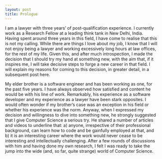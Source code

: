 ```yaml
---
layout: post
title: Prologue
---
```



I am a lawyer with three years’ of post-qualification experience. I currently work as a Research Fellow at a leading think tank in New Delhi, India. Having spent around three years in this field, I have come to realise that this is not my calling. While there are things I love about my job, I know that I will not enjoy being a lawyer and working excessively long hours at law offices, for the rest of my life. Given this, and after much introspection, I made the decision that I should try my hand at something new, with the aim that, if it inspires me, I will take decisive steps to forge a new career in that field. I will explain my reasons for coming to this decision, in greater detail, in a subsequent post here.

My elder brother is a software engineer and has been working as one, for the past five years. I have always observed how satisfied and content he would be with his line of work. Remarkably, his experience as a software developer and my experience as a lawyer have been stark opposites. I would often wonder if my brother’s case was an exception in his field or whether his experience was the norm. Anyway, when I expressed my decision and willingness to dive into something new, he strongly suggested that I give Computer Science a serious try. He shared a number of articles and videos to underline that: a) anyone, irrespective of their professional background, can learn how to code and be gainfully employed at that, and b) it is an interesting career where the work would never cease to be interesting and intellectually challenging. After a few rounds of discussions with him and having done my own research, I felt I was ready to take the jump into the wide (and, so far, quite strange)  world of Computer Science.
